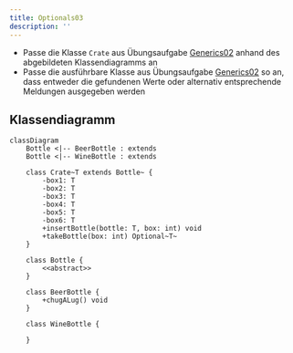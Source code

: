 ```yaml
---
title: Optionals03
description: ''
---
```


- Passe die Klasse `Crate` aus Übungsaufgabe
  [Generics02](../generics/generics02) anhand des abgebildeten Klassendiagramms
  an
- Passe die ausführbare Klasse aus Übungsaufgabe
  [Generics02](../generics/generics02) so an, dass entweder die gefundenen Werte
  oder alternativ entsprechende Meldungen ausgegeben werden

## Klassendiagramm

```mermaid
classDiagram
    Bottle <|-- BeerBottle : extends
    Bottle <|-- WineBottle : extends

    class Crate~T extends Bottle~ {
        -box1: T
        -box2: T
        -box3: T
        -box4: T
        -box5: T
        -box6: T
        +insertBottle(bottle: T, box: int) void
        +takeBottle(box: int) Optional~T~
    }

    class Bottle {
        <<abstract>>
    }

    class BeerBottle {
        +chugALug() void
    }

    class WineBottle {

    }
```
